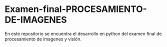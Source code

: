 # Examen-final-PROCESAMIENTO-DE-IMAGENES
En este repositorio se encuentra el desarrollo en python del examen final de procesamiento de imagenes y visión.
